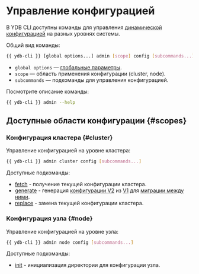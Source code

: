 # Управление конфигурацией

В YDB CLI доступны команды для управления [динамической конфигурацией](../../../../maintenance/manual/dynamic-config.md) на разных уровнях системы.

Общий вид команды:

```bash
{{ ydb-cli }} [global options...] admin [scope] config [subcommands...]
```

* `global options` — [глобальные параметры](../global-options.md).
* `scope` — область применения конфигурации (cluster, node).
* `subcommands` — подкоманды для управления конфигурацией.

Посмотрите описание команды:

```bash
{{ ydb-cli }} admin --help
```

## Доступные области конфигурации {#scopes}

### Конфигурация кластера {#cluster}

Управление конфигурацией на уровне кластера:

```bash
{{ ydb-cli }} admin cluster config [subcommands...]
```

Доступные подкоманды:

* [fetch](cluster/fetch.md) - получение текущей конфигурации кластера.
* [generate](cluster/generate.md) - генерация [конфигурации V2](../../../../devops/configuration-management/configuration-v2/index.md) из [V1](../../../../devops/configuration-management/configuration-v1/index.md) для [миграции между ними](../../../../devops/configuration-management/migration/migration-to-v2.md).
* [replace](cluster/replace.md) - замена текущей конфигурации кластера.

### Конфигурация узла {#node}

Управление конфигурацией на уровне узла:

```bash
{{ ydb-cli }} admin node config [subcommands...]
```

Доступные подкоманды:

* [init](node/init.md) - инициализация директории для конфигурации узла.
